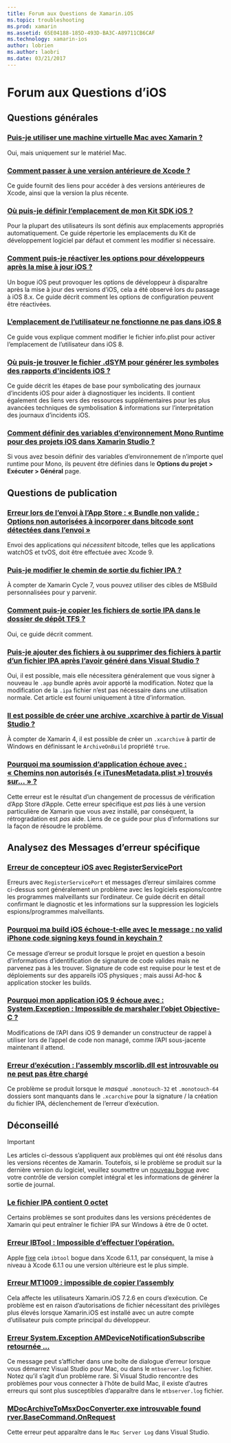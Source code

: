 ```yaml
---
title: Forum aux Questions de Xamarin.iOS
ms.topic: troubleshooting
ms.prod: xamarin
ms.assetid: 65E04188-185D-493D-BA3C-A89711CB6CAF
ms.technology: xamarin-ios
author: lobrien
ms.author: laobri
ms.date: 03/21/2017
---
```


# <a name="ios-frequently-asked-questions"></a>Forum aux Questions d’iOS

## <a name="general-questions"></a>Questions générales

### <a name="can-i-use-a-mac-vm-with-xamarinmac-vmmd"></a>[Puis-je utiliser une machine virtuelle Mac avec Xamarin ?](mac-vm.md)
Oui, mais uniquement sur le matériel Mac.

### <a name="how-can-i-downgrade-xcodedowngrade-xcodemd"></a>[Comment passer à une version antérieure de Xcode ?](downgrade-xcode.md)
Ce guide fournit des liens pour accéder à des versions antérieures de Xcode, ainsi que la version la plus récente.

### <a name="where-can-i-set-my-ios-sdk-locationsios-sdkmd"></a>[Où puis-je définir l’emplacement de mon Kit SDK iOS ?](ios-sdk.md)
Pour la plupart des utilisateurs ils sont définis aux emplacements appropriés automatiquement. Ce guide répertorie les emplacements du Kit de développement logiciel par défaut et comment les modifier si nécessaire.

### <a name="how-can-i-reenable-developer-options-after-updating-iosupdate-developer-optionsmd"></a>[Comment puis-je réactiver les options pour développeurs après la mise à jour iOS ?](update-developer-options.md)
Un bogue iOS peut provoquer les options de développeur à disparaître après la mise à jour des versions d’iOS, cela a été observé lors du passage à iOS 8.x. Ce guide décrit comment les options de configuration peuvent être réactivées.

### <a name="user-location-not-working-in-ios-8ios8-user-locationmd"></a>[L’emplacement de l’utilisateur ne fonctionne ne pas dans iOS 8](ios8-user-location.md)
Ce guide vous explique comment modifier le fichier info.plist pour activer l’emplacement de l’utilisateur dans iOS 8.

### <a name="where-can-i-find-the-dsym-file-to-symbolicate-ios-crash-logssymbolicate-ios-crashmd"></a>[Où puis-je trouver le fichier .dSYM pour générer les symboles des rapports d'incidents iOS ?](symbolicate-ios-crash.md)
Ce guide décrit les étapes de base pour symbolicating des journaux d’incidents iOS pour aider à diagnostiquer les incidents. Il contient également des liens vers des ressources supplémentaires pour les plus avancées techniques de symbolisation & informations sur l’interprétation des journaux d’incidents iOS.


### <a name="how-do-i-set-mono-runtime-environment-variables-for-ios-projects-in-xamarin-studioxs-mono-runtimemd"></a>[Comment définir des variables d’environnement Mono Runtime pour des projets iOS dans Xamarin Studio ?](xs-mono-runtime.md)
Si vous avez besoin définir des variables d’environnement de n’importe quel runtime pour Mono, ils peuvent être définies dans le **Options du projet > Exécuter > Général** page.

## <a name="publishing-questions"></a>Questions de publication

### <a name="error-when-submitting-to-app-store-invalid-bundle---options-not-allowed-to-be-embedded-in-bitcode-are-detected-in-the-submissioninvalid-bundle-bitcodemd"></a>[Erreur lors de l’envoi à l’App Store : « Bundle non valide : Options non autorisées à incorporer dans bitcode sont détectées dans l’envoi »](invalid-bundle-bitcode.md)

Envoi des applications qui _nécessitent_ bitcode, telles que les applications watchOS et tvOS, doit être effectuée avec Xcode 9.

### <a name="can-i-change-the-output-path-of-the-ipa-fileipa-output-pathmd"></a>[Puis-je modifier le chemin de sortie du fichier IPA ?](ipa-output-path.md)
À compter de Xamarin Cycle 7, vous pouvez utiliser des cibles de MSBuild personnalisées pour y parvenir.

### <a name="how-can-i-copy-ipa-output-files-to-the-tfs-drop-folderipa-tfsmd"></a>[Comment puis-je copier les fichiers de sortie IPA dans le dossier de dépôt TFS ?](ipa-tfs.md)
Oui, ce guide décrit comment.

### <a name="can-i-add-files-to-or-remove-files-from-an-ipa-file-after-building-it-in-visual-studiomodify-ipamd"></a>[Puis-je ajouter des fichiers à ou supprimer des fichiers à partir d’un fichier IPA après l’avoir généré dans Visual Studio ?](modify-ipa.md)
Oui, il est possible, mais elle nécessitera généralement que vous signer à nouveau le `.app` bundle après avoir apporté la modification. Notez que la modification de la `.ipa` fichier n’est pas nécessaire dans une utilisation normale. Cet article est fourni uniquement à titre d’information.

### <a name="is-it-possible-to-create-a-xcarchive-archive-from-visual-studiocreate-xcarchivemd"></a>[Il est possible de créer une archive .xcarchive à partir de Visual Studio ?](create-xcarchive.md)
À compter de Xamarin 4, il est possible de créer un `.xcarchive` à partir de Windows en définissant le `ArchiveOnBuild` propriété `true`.

### <a name="why-does-my-app-submission-fail-with-disallowed-paths--itunesmetadataplist--found-at--itunesmetadata-disallowed-pathsmd"></a>[Pourquoi ma soumission d’application échoue avec : « Chemins non autorisés (« iTunesMetadata.plist ») trouvés sur... » ?](itunesmetadata-disallowed-paths.md)
Cette erreur est le résultat d’un changement de processus de vérification d’App Store d’Apple. Cette erreur spécifique est _pas_ liés à une version particulière de Xamarin que vous avez installé, par conséquent, la rétrogradation est _pas_ aide. Liens de ce guide pour plus d’informations sur la façon de résoudre le problème.


## <a name="diagnosing-specific-error-messages"></a>Analysez des Messages d’erreur spécifique

### <a name="ios-designer-error-with-registerserviceporterror-registerserviceportmd"></a>[Erreur de concepteur iOS avec RegisterServicePort](error-registerserviceport.md)
Erreurs avec `RegisterServicePort` et messages d’erreur similaires comme ci-dessus sont généralement un problème avec les logiciels espions/contre les programmes malveillants sur l’ordinateur. Ce guide décrit en détail confirmant le diagnostic et les informations sur la suppression les logiciels espions/programmes malveillants.

### <a name="why-does-my-ios-build-fail-with-no-valid-iphone-code-signing-keys-found-in-keychainno-codesigning-keysmd"></a>[Pourquoi ma build iOS échoue-t-elle avec le message : no valid iPhone code signing keys found in keychain ?](no-codesigning-keys.md)
Ce message d’erreur se produit lorsque le projet en question a besoin d’informations d’identification de signature de code valides mais ne parvenez pas à les trouver. Signature de code est requise pour le test et de déploiements sur des appareils iOS physiques ; mais aussi Ad-hoc & application stocker les builds.

### <a name="why-does-my-ios-9-app-fail-with-systemexception-failed-to-marshal-the-objective-c-objectexception-marshal-obj-cmd"></a>[Pourquoi mon application iOS 9 échoue avec : System.Exception : Impossible de marshaler l’objet Objective-C ?](exception-marshal-obj-c.md)
Modifications de l’API dans iOS 9 demander un constructeur de rappel à utiliser lors de l’appel de code non managé, comme l’API sous-jacente maintenant il attend.

### <a name="runtime-error-the-assembly-mscorlibdll-was-not-found-or-could-not-be-loadederror-mscorlib-not-foundmd"></a>[Erreur d’exécution : l’assembly mscorlib.dll est introuvable ou ne peut pas être chargé](error-mscorlib-not-found.md)
Ce problème se produit lorsque le *masqué* `.monotouch-32` et `.monotouch-64` dossiers sont manquants dans le `.xcarchive` pour la signature / la création du fichier IPA, déclenchement de l’erreur d’exécution.

## <a name="deprecated"></a>Déconseillé

> [!IMPORTANT]
> Les articles ci-dessous s’appliquent aux problèmes qui ont été résolus dans les versions récentes de Xamarin. Toutefois, si le problème se produit sur la dernière version du logiciel, veuillez soumettre un [nouveau bogue](~/cross-platform/troubleshooting/questions/howto-file-bug.md) avec votre contrôle de version complet intégral et les informations de générer la sortie de journal.



### <a name="ipa-file-is-0-bytesipa-zero-bytesmd"></a>[Le fichier IPA contient 0 octet](ipa-zero-bytes.md)
Certains problèmes se sont produites dans les versions précédentes de Xamarin qui peut entraîner le fichier IPA sur Windows à être de 0 octet.

### <a name="ibtool-error-the-operation-couldnt-be-completederror-ibtoolmd"></a>[Erreur IBTool : Impossible d’effectuer l’opération.](error-ibtool.md)
Apple [fixe](https://developer.apple.com/library/ios/releasenotes/DeveloperTools/RN-Xcode/Chapters/xc6_release_notes.html) cela `ibtool` bogue dans Xcode 6.1.1, par conséquent, la mise à niveau à Xcode 6.1.1 ou une version ultérieure est le plus simple.

### <a name="error-mt1009-could-not-copy-the-assemblyerror-mt1009md"></a>[Erreur MT1009 : impossible de copier l’assembly](error-mt1009.md)
Cela affecte les utilisateurs Xamarin.iOS 7.2.6 en cours d’exécution. Ce problème est en raison d’autorisations de fichier nécessitant des privilèges plus élevés lorsque Xamarin.iOS est installé avec un autre compte d’utilisateur puis compte principal du développeur.

### <a name="systemexception-amdevicenotificationsubscribe-returned-exception-amddevicenotificationsubscribemd"></a>[Erreur System.Exception AMDeviceNotificationSubscribe retournée ...](exception-amddevicenotificationsubscribe.md)
Ce message peut s’afficher dans une boîte de dialogue d’erreur lorsque vous démarrez Visual Studio pour Mac, ou dans le `mtbserver.log` fichier. Notez qu’il s’agit d’un problème rare. Si Visual Studio rencontre des problèmes pour vous connecter à l’hôte de build Mac, il existe d’autres erreurs qui sont plus susceptibles d’apparaître dans le `mtbserver.log` fichier.

### <a name="mdocarchivetomsxdocconverterexe-not-found-rverbasecommandonrequestmdocarchivetomsxdocconverter-not-foundmd"></a>[MDocArchiveToMsxDocConverter.exe introuvable found rver.BaseCommand.OnRequest](mdocarchivetomsxdocconverter-not-found.md)
Cette erreur peut apparaître dans le `Mac Server Log` dans Visual Studio.

